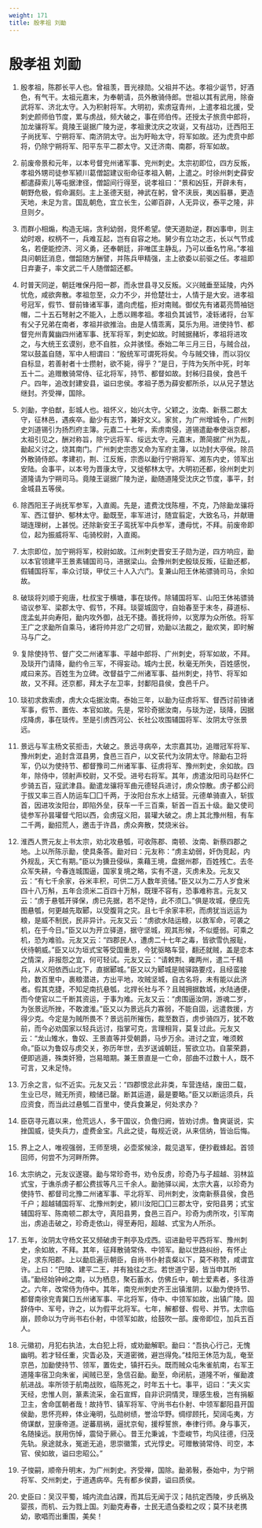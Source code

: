 ```yaml
---
weight: 171
title: 殷孝祖 刘勔
---
```


# 殷孝祖 刘勔

1. <span id="殷孝祖_刘勔-1"></span>
殷孝祖，陈郡长平人也。曾祖羡，晋光禄勋。父祖并不达。孝祖少诞节，好酒色，有气干。太祖元嘉末，为奉朝请，员外散骑侍郎。世祖以其有武用，除奋武将军、济北太守。入为积射将军。大明初，索虏寇青州，上遣孝祖北援，受刺史颜师伯节度，累与虏战，频大破之，事在师伯传。还授太子旅贲中郎将，加龙骧将军。竟陵王诞据广陵为逆，孝祖隶沈庆之攻诞，又有战功，迁西阳王子尚抚军、宁朔将军、南济阴太守。出为盱眙太守，将军如故。还为虎贲中郎将，仍除宁朔将军、阳平东平二郡太守。又迁济南、南郡，将军如故。

2. <span id="殷孝祖_刘勔-2"></span>
前废帝景和元年，以本号督兖州诸军事、兖州刺史。太宗初即位，四方反叛，孝祖外甥司徒参军颍川葛僧韶建议衔命征孝祖入朝，上遣之。时徐州刺史薛安都遣薛索儿等屯据津径，僧韶间行得至，说孝祖曰：“景和凶狂，开辟未有，朝野危极，假命漏刻。主上圣德天挺，神武在躬，曾不浃辰，夷凶翦暴，更造天地，未足为言。国乱朝危，宜立长生，公卿百辟，人无异议，泰平之隆，非旦则夕。

3. <span id="殷孝祖_刘勔-3"></span>
而群小相煽，构造无端，贪利幼弱，竞怀希望。使天道助逆，群凶事申，则主幼时艰，权柄不一，兵难互起，岂有自容之地。舅少有立功之志，长以气节成名，若便能控济、河义勇，还奉朝廷，非唯匡主静乱，乃可以垂名竹帛。”孝祖具问朝廷消息，僧韶随方酬譬，并陈兵甲精强，主上欲委以前驱之任。孝祖即日弃妻子，率文武二千人随僧韶还都。

4. <span id="殷孝祖_刘勔-4"></span>
时普天同逆，朝廷唯保丹阳一郡，而永世县寻又反叛。义兴贼垂至延陵，内外忧危，咸欲奔散。孝祖忽至，众力不少，并伧楚壮士，人情于是大安。进孝祖号冠军，假节、督前锋诸军事，遣向虎槛，拒对南贼。御仗先有诸葛亮筒袖铠帽，二十五石弩射之不能入，上悉以赐孝祖。孝祖负其诚节，凌轹诸将，台军有父子兄弟在南者，孝祖并欲推治。由是人情乖离，莫乐为用。进使持节、都督兖州青冀幽四州诸军事、抚军将军，刺史如故。时贼据赭圻，孝祖将进攻之，与大统王玄谟别，悲不自胜，众并骇怪。泰始二年三月三日，与贼合战，常以鼓盖自随，军中人相谓曰：“殷统军可谓死将矣。今与贼交锋，而以羽仪自标显，若善射者十士攒射，欲不毙，得乎？”是日，于阵为矢所中死，时年五十二。追赠散骑常侍、征北将军，持节、都督如故。封秭归县侯，食邑千户。四年，追改封建安县，谥曰忠侯。孝祖子悉为薛安都所杀，以从兄子慧达继封。齐受禅，国除。

5. <span id="殷孝祖_刘勔-5"></span>
刘勔，字伯猷，彭城人也。祖怀义，始兴太守。父颖之，汝南、新蔡二郡太守，征林邑，遇疾卒。勔少有志节，兼好文义。家贫，为广州增城令，广州刺史刘道锡引为扬烈府主簿。元嘉二十七年，索虏南侵，道锡遣勔奉使诣京都，太祖引见之，酬对称旨，除宁远将军、绥远太守。元嘉末，萧简据广州为乱，勔起义讨之，烧其南门。广州刺史宗悫又命为军府主簿，以功封大亭侯。除员外散骑侍郎。孝建初，荆、江反叛，宗悫以勔行宁朔将军、湘东内史，领军出安陆。会事平，以本号为晋康太守，又徙郁林太守。大明初还都，徐州刺史刘道隆请为宁朔司马。竟陵王诞据广陵为逆，勔随道隆受沈庆之节度，事平，封金城县五等侯。

6. <span id="殷孝祖_刘勔-6"></span>
除西阳王子尚抚军参军，入直阁。先是，遣费沈伐陈檀，不克，乃除勔龙骧将军、西江督护、郁林太守。勔既至，率军进讨，随宜翦定，大致名马，并献珊瑚连理树，上甚悦。还除新安王子鸾抚军中兵参军，遭母忧，不拜。前废帝即位，起为振威将军、屯骑校尉，入直阁。

7. <span id="殷孝祖_刘勔-7"></span>
太宗即位，加宁朔将军，校尉如故。江州刺史晋安王子勋为逆，四方响应，勔以本官领建平王景素辅国司马，进据梁山。会豫州刺史殷琰反叛，征勔还都，假辅国将军，率众讨琰，甲仗三十人入六门。复兼山阳王休祐骠骑司马，余如故。

8. <span id="殷孝祖_刘勔-8"></span>
破琰将刘顺于宛唐，杜叔宝于横塘，事在琰传。除辅国将军、山阳王休祐骠骑谘议参军、梁郡太守、假节，不拜。琰婴城固守，自始春至于末冬，薛道标、庞孟虬并向寿阳，勔内攻外御，战无不捷。善抚将帅，以宽厚为众所依。将军王广之求勔所自乘马，诸将帅并忿广之叨冒，劝勔以法裁之，勔欢笑，即时解马与广之。

9. <span id="殷孝祖_刘勔-9"></span>
复除使持节、督广交二州诸军事、平越中郎将、广州刺史，将军如故，不拜。及琰开门请降，勔约令三军，不得妄动。城内士民，秋毫无所失，百姓感悦，咸曰来苏。百姓生为立碑。改督益宁二州诸军事、益州刺史，持节、将军如故，又不拜。还京都，拜太子左卫率，封鄱阳县侯，食邑千户。

10. <span id="殷孝祖_刘勔-10"></span>
琰初求救索虏，虏大众屯据汝南。泰始三年，以勔为征虏将军、督西讨前锋诸军事，假节、置佐、本官如故。先是，常珍奇据汝南，与琰为逆，琰降，因据戍降虏，事在琰传。至是引虏西河公、长社公攻围辅国将军、汝阴太守张景远。

11. <span id="殷孝祖_刘勔-11"></span>
景远与军主杨文苌拒击，大破之。景远寻病卒，太宗嘉其功，追赠冠军将军、豫州刺史，追封含洭县男，食邑三百户，以文苌代为汝阴太守。除勔右卫将军，仍以为使持节、都督豫司二州诸军事、征虏将军、豫州刺史，余如故。四年，除侍中，领射声校尉，又不受。进号右将军。其年，虏遣汝阳司马赵怀仁步骑五百，寇武津县。勔遣龙骧将军曲元德轻兵进讨，虏众惊散。虏子都公阏于拔又率三百人防运车囗囗千两，于汝阳台东水上结营。元德单骑直入，斩拔首，因进攻汝阳台，即陷外垒，获车一千三百乘，斩首一百五十级。勔又使司徒参军孙昙瓘督弋阳以西，会虏寇义阳，昙瓘大破之。虏上其北豫州租，有车二千两，勔招荒人，邀击于许昌，虏众奔散，焚烧米谷。

12. <span id="殷孝祖_刘勔-12"></span>
淮西人贾元友上书太宗，劝北攻悬瓠，可收陈郡、南顿、汝南、新蔡四郡之地。上以所陈示勔，使具条答。勔对曰：元友称：“虏主幼弱，奸伪竞起，内外规乱，天亡有期。”臣以为獯丑侵纵，乘藉王境，盘据州郡，百姓残亡。去冬众军失耕，今春连城围逼，国家复境之略，实有不遑，灭虏未及。元友又云：“有七千余家，谷米丰积，可供二万人数年资储。”臣又以为二万人岁食米四十八万斛，五年合须米二百四十万斛，既理不容有，恐事难称言。元友又云：“虏于悬瓠开驿保，虏已先据，若不足恃，此不须囗。”俱是攻城，便应先图悬瓠，何更越先取郾，以受腹背之灾。且七千余家丰积，而虏犹当远运为粮，是威不制民，民非异计。元友又云：“虏欲水陆运粮，以救军命，可袭之机，在于今日。”臣又以为开立驿道，据守坚城，观其形候，不似蹙弱。可乘之机，恐为难验。元友又云：“四郡民人，遭虏二十七年之毒，皆欲雪仇报耻，伏待朝威。”臣又以为垣式宝等受国重恩，今犹驱略车营，翻还就贼，盖是恋本之情深，非报怨之宜，何可轻试。元友又云：“请敕荆、雍两州，遣二千精兵，从义阳依西山北下，直据郾城。”臣又以为郾城是贼驿路要戍，且经蛮接险，数百里中，裹粮潜进，方出平地，攻贼坚城，自古名将，未有能以此济者。假其克捷，不知足南抗悬瓠，北捍长社与不？且贼拥据数城，水陆通便，而今使官以二千断其资运，于事为难。元友又云：“虏围逼汝阴，游魂二岁，为张景远所挫，不敢渡淮。”臣又以为景远兵力寡弱，不能自固，远遣救援，方得少克。今定是为贼所畏不？景远前所摧伤，裁至数百，虏步骑四万，犹不敢前，而今必劝国家以轻兵远讨，指掌可克，言理相背，莫复过此。元友又云：“龙山雉水，鲁奴、王景直等并受朝爵，马步万余。进讨之宜，唯须敕命。”臣以为鲁奴与虏交关，弥历年世，去岁送诚朝廷，誓欲立功。自蒙荣爵，便即逃遁，殊类奸猾，岂易暗期。兼王景直是一亡命，部曲不过数十人，既不可言，又未足恃。

13. <span id="殷孝祖_刘勔-13"></span>
万余之言，似不近实。元友又云：“四郡恨忿此非类，车营连结，废田二载，生业已尽，贼无所资，粮储已罄。断其运道，最是要略。”臣又以断运须兵，兵应资食，而当此过悬瓠二百里中，使兵食兼足，何处求办？

14. <span id="殷孝祖_刘勔-14"></span>
臣窃寻元嘉以来，伧荒远人，多干国议，负儋归阙，皆劝讨虏。鲁爽诞说，实挫国威，徒失兵力，虚费金宝。凡此之徒，每规近说，从来信纳，皆诒后悔。

15. <span id="殷孝祖_刘勔-15"></span>
界上之人，唯视强弱，王师至境，必壶浆候涂，裁见退军，便抄截蜂起。首领回师，何尝不为河畔所弊。

16. <span id="殷孝祖_刘勔-16"></span>
太宗纳之，元友议遂寝。勔与常珍奇书，劝令反虏，珍奇乃与子超越、羽林监式宝，于谯杀虏子都公费拔等凡三千余人。勔驰驿以闻，太宗大喜，以珍奇为使持节、都督司北豫二州诸军事、平北将军、司州刺史，汝南新蔡县侯，食邑千户；超越辅国将军、北豫州刺史，颍川汝阳囗囗三郡太守，安阳县男；式宝辅国将军、陈南顿二郡太守，真阳县男，食邑三百户。珍奇为虏所攻，引军南出，虏追击破之，珍奇走依山，得至寿阳，超越、式宝为人所杀。

17. <span id="殷孝祖_刘勔-17"></span>
五年，汝阴太守杨文苌又频破虏于荆亭及戍西。诏进勔号平西将军、豫州刺史，余如故，不拜。其年，征拜散骑常侍、中领军。勔以世路纠纷，有怀止足，求东阳郡。上以勔启遍示朝臣，自尚书仆射袁粲以下，莫不称赞，咸谓宜许。上曰：“巴陵、建平二王，并有独往之志。若世道宁晏，皆当申其所请。”勔经始钟岭之南，以为栖息，聚石蓄水，仿佛丘中，朝士爱素者，多往游之。六年，改常侍为侍中。其年，南兖州刺史齐王出镇淮阴，以勔为使持节、都督南徐兖青冀囗五州诸军事、平北将军，侍中、中领军如故，出镇广陵。固辞侍中、军号，许之，以为假平北将军。七年，解都督、假号、并节。太宗临崩，顾命以为守尚书右仆射，中领军如故，给鼓吹一部。废帝即位，加兵五百人。

18. <span id="殷孝祖_刘勔-18"></span>
元徽初，月犯右执法，太白犯上将，或劝勔解职。勔曰：“吾执心行己，无愧幽明。若才轻任重，灾眚必及，天道密微，避岂得免。”桂阳王休范为乱，奄至京邑，加勔使持节、领军，置佐史，镇扞石头。既而贼众屯朱雀航南，右军王道隆率宿卫向朱雀，闻贼已至，急信召勔。勔至，命闭航，道隆不听，催勔渡航进战。率所领于航南战败，临陈死之，时年五十七。事平，诏曰：“夫义实天经，忠惟人则，篆素流采，金石宣辉，自非识洞情灵，理感生极，岂有捐躯卫主，舍命匡朝者哉！故持节、镇军将军、守尚书右仆射、中领军鄱阳县开国侯勔，思怀亮粹，体业淹明，弘勋树绩，誉洽华野。绸缪顾托，契阔屯夷，方倚谋猷，翌康帝道。逆蕃扇祸，逼扰京甸，援桴誓旅，奉律行师。身与事灭，名随操远。朕用伤悼，震恸于厥心。昔王允秉诚，卞壶峻节，均风往德，归茂先轨。泉途就永，冤逝无追，思崇徽策，式光惇史。可赠散骑常侍、司空，本官、侯如故，谥曰忠昭公。”

19. <span id="殷孝祖_刘勔-19"></span>
子悛嗣，顺帝升明末，为广州刺史。齐受禅，国除。勔弟斅，泰始中，为宁朔将军、交州刺史，于道遇病卒。先有都乡侯爵，谥曰质侯。

20. <span id="殷孝祖_刘勔-20"></span>
史臣曰：吴汉平蜀，城内流血沾踝，而其后无闻于汉；陆抗定西陵，步氏祸及婴孩，而机、云为戮上国。刘勔克寿春，士民无遗刍委粒之叹；莫不扶老携幼，歌唱而出重围，美矣！

